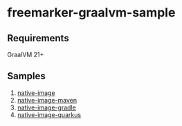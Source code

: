# freemarker-graalvm-sample

## Requirements

GraalVM 21+

## Samples

1. [native-image](native-image/README.md)
2. [native-image-maven](native-image-maven/README.md)
3. [native-image-gradle](native-image-gradle/README.md)
4. [native-image-quarkus](native-image-quarkus/README.md)